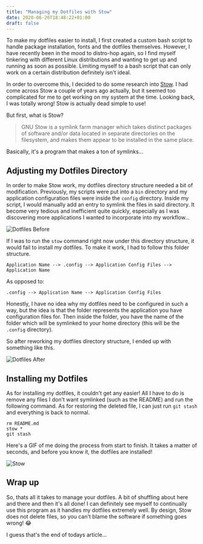 ```yaml
---
title: "Managing my Dotfiles with Stow"
date: 2020-06-26T18:48:22+01:00
draft: false
---
```


To make my dotfiles easier to install, I first created a custom bash script to handle package installation, fonts and the dotfiles themselves. However, I have recently been in the mood to distro-hop again, so I find myself tinkering with different Linux distributions and wanting to get up and running as soon as possible. Limiting myself to a bash script that can only work on a certain distribution definitely isn't ideal.

In order to overcome this, I decided to do some research into [Stow](https://www.gnu.org/software/stow/). I had come across Stow a couple of years ago actually, but it seemed too complicated for me to get working on my system at the time. Looking back, I was totally wrong! Stow is actually dead simple to use!

But first, what is Stow?

> GNU Stow is a symlink farm manager which takes distinct packages of software and/or data located in separate directories on the filesystem, and makes them appear to be installed in the same place.

Basically, it's a program that makes a ton of symlinks...

## Adjusting my Dotfiles Directory

In order to make Stow work, my dotfiles directory structure needed a bit of modification. Previously, my scripts were put into a `bin` directory and my application configuration files were inside the `config` directory. Inside my script, I would manually add an entry to symlink the files in said directory. It become very tedious and inefficient quite quickly, especially as I was discovering more applications I wanted to incorporate into my workflow...

![Dotfiles Before](https://s.3xpl0its.xyz/2020-06-26/Screenshot-from-2020-06-26-18-57-33.png)

If I was to run the `stow` command right now under this directory structure, it would fail to install my dotfiles. To make it work, I had to follow this folder structure.

```
Application Name --> .config --> Application Config Files --> Application Name
```

As opposed to:

```
.config --> Application Name --> Application Config Files
```

Honestly, I have no idea why my dotfiles need to be configured in such a way, but the idea is that the folder represents the application you have configuration files for. Then inside the folder, you have the name of the folder which will be symlinked to your home directory (this will be the `.config` directory).

So after reworking my dotfiles directory structure, I ended up with something like this.

![Dotfiles After](https://s.3xpl0its.xyz/2020-06-26/Screenshot-from-2020-06-26-19-08-58.png)

## Installing my Dotfiles

As for installing my dotfiles, it couldn't get any easier! All I have to do is remove any files I don't want symlinked (such as the README) and run the following command. As for restoring the deleted file, I can just run `git stash` and everything is back to normal.

```
rm README.md
stow *
git stash
```

Here's a GIF of me doing the process from start to finish. It takes a matter of seconds, and before you know it, the dotfiles are installed!

![Stow](https://s.3xpl0its.xyz/2020-06-26/stow.gif)

## Wrap up

So, thats all it takes to manage your dotfiles. A bit of shuffling about here and there and then it's all done! I can definitely see myself to continually use this program as it handles my dotfiles extremely well. By design, Stow does not delete files, so you can't blame the software if something goes wrong! 😂

I guess that's the end of todays article...